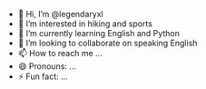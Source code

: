 - 👋 Hi, I’m @legendaryxl
- 👀 I’m interested in hiking and sports
- 🌱 I’m currently learning English and Python
- 💞️ I’m looking to collaborate on speaking English
- 📫 How to reach me ...
- 😄 Pronouns: ...
- ⚡ Fun fact: ...

<!---
legendaryxl/legendaryxl is a ✨ special ✨ repository because its `README.md` (this file) appears on your GitHub profile.
You can click the Preview link to take a look at your changes.
--->
